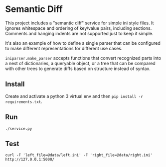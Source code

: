 # Semantic Diff
This project includes a "semantic diff" service for simple ini style files. It
ignores whitespace and ordering of key/value pairs, including sections. Comments
and hanging indents are not supported just to keep it simple.

It's also an example of how to define a single parser that can be configured to
make different representations for different use cases.

`iniparser.make_parser` accepts functions that convert recognized parts into a
nest of dictionaries, a queryable object, or a tree that can be compared with
other trees to generate diffs based on structure instead of syntax.

## Install
Create and activate a python 3 virtual env and then `pip install -r requirements.txt`.

## Run
`./service.py`

## Test
`curl -F 'left_file=@data/left.ini' -F 'right_file=@data/right.ini' http://127.0.0.1:5000/`
